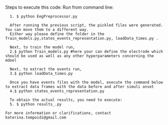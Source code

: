 Steps to execute this code:
   Run from command line: 
   
   
      1. $ python EegPreprocessor.py
      
      After running the previous script, the pickled files were generated. You can move them to a different way. 
      Either way please define the folder in the Train_models.py,states_events_representation.py, loadData_times.py . 
      
      Next, to train the model run,
      2.$ python Train_models.py #here your can define the electrode which should be used as well as any other hyperparameters concerning the mdoel
      
      Next, to extract the events run,
      3.$ python loadData_times.py
      
      Once you have events files with the model, execute the command below to extract data frames with the data before and after simuli onset
      4.$ python states_events_representation.py 
      
      To obtain the actual results, you need to execute:
      5. $ python results_.py
      
    For more information or clarifications, contact katerina.tompoidi@gmail.com
      
